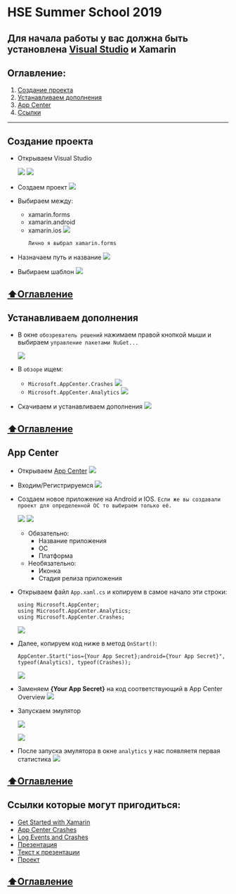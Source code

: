 # HSE Summer School 2019
**Для начала работы у вас должна быть установлена [Visual Studio](https://visualstudio.microsoft.com/ru/) и Xamarin**
---
## Оглавление:
1) [Создание проекта](#Создание-проекта)
2) [Устанавливаем дополнения](#Устанавливаем-дополнения)
3) [App Center](#App-Center)
4) [Ссылки](#Ссылки-которые-могут-пригодиться)
---
## Создание проекта
* Открываем Visual Studio

  ![](https://github.com/MatveyPlokhov/HSE-Summer-School-2019/blob/master/Files/01.png)
  ![](https://github.com/MatveyPlokhov/HSE-Summer-School-2019/blob/master/Files/02.png)
* Создаем проект
  ![](https://github.com/MatveyPlokhov/HSE-Summer-School-2019/blob/master/Files/03.png)
* Выбираем между:
  * xamarin.forms
  * xamarin.android
  * xamarin.ios
  ![](https://github.com/MatveyPlokhov/HSE-Summer-School-2019/blob/master/Files/04.png)
    ```
    Лично я выбрал xamarin.forms
    ```
* Назначаем путь и название
  ![](https://github.com/MatveyPlokhov/HSE-Summer-School-2019/blob/master/Files/05.png)
* Выбираем шаблон
  ![](https://github.com/MatveyPlokhov/HSE-Summer-School-2019/blob/master/Files/06.png)
  
[:arrow_up:Оглавление](#Оглавление)
---
## Устанавливаем дополнения
* В окне ```обозреватель решений``` нажимаем правой кнопкой мыши и выбираем ```управление пакетами NuGet...```

  ![](https://github.com/MatveyPlokhov/HSE-Summer-School-2019/blob/master/Files/07.png)
* В ```обзоре``` ищем:
  * ```Microsoft.AppCenter.Crashes```
  ![](https://github.com/MatveyPlokhov/HSE-Summer-School-2019/blob/master/Files/08.png)
  * ```Microsoft.AppCenter.Analytics```
  ![](https://github.com/MatveyPlokhov/HSE-Summer-School-2019/blob/master/Files/09.png)
 * Скачиваем и устанавливаем дополнения
  ![](https://github.com/MatveyPlokhov/HSE-Summer-School-2019/blob/master/Files/10.png)
  
[:arrow_up:Оглавление](#Оглавление)
---
## App Center
* Открываем [App Center](https://appcenter.ms/)
  ![](https://github.com/MatveyPlokhov/HSE-Summer-School-2019/blob/master/Files/11.png)
* Входим/Регистрируемся
  ![](https://github.com/MatveyPlokhov/HSE-Summer-School-2019/blob/master/Files/12.png)
* Создаем новое приложение на Android и IOS. ```Если же вы создавали проект для определенной ОС то выбираем только её.```

  ![](https://github.com/MatveyPlokhov/HSE-Summer-School-2019/blob/master/Files/14.png)
  ![](https://github.com/MatveyPlokhov/HSE-Summer-School-2019/blob/master/Files/15.png)
  * Обязательно:
    * Название приложения
    * ОС
    * Платформа
  * Необязательно:
    * Иконка
    * Стадия релиза приложения
* Открываем файл ```App.xaml.cs``` и копируем в самое начало эти строки:
  ```
  using Microsoft.AppCenter;
  using Microsoft.AppCenter.Analytics;
  using Microsoft.AppCenter.Crashes;
  ```
  ![](https://github.com/MatveyPlokhov/HSE-Summer-School-2019/blob/master/Files/16.png)
* Далее, копируем код ниже в метод ```OnStart()```:
  ```
  AppCenter.Start("ios={Your App Secret};android={Your App Secret}", typeof(Analytics), typeof(Crashes));
  ```  
  ![](https://github.com/MatveyPlokhov/HSE-Summer-School-2019/blob/master/Files/18.png)
* Заменяем **{Your App Secret}** на код соответствующий в App Center Overview
  ![](https://github.com/MatveyPlokhov/HSE-Summer-School-2019/blob/master/Files/17.png)
* Запускаем эмулятор

  ![](https://github.com/MatveyPlokhov/HSE-Summer-School-2019/blob/master/Files/19.png)

  ![](https://github.com/MatveyPlokhov/HSE-Summer-School-2019/blob/master/Files/20.png)
* После запуска эмулятора в окне ```analytics``` у нас появляетя первая статистика
  ![](https://github.com/MatveyPlokhov/HSE-Summer-School-2019/blob/master/Files/21.png)
  
[:arrow_up:Оглавление](#Оглавление)
---
## Ссылки которые могут пригодиться:
* [Get Started with Xamarin](https://docs.microsoft.com/en-us/appcenter/sdk/getting-started/xamarin)
* [App Center Crashes](https://docs.microsoft.com/en-us/appcenter/sdk/crashes/xamarin)
* [Log Events and Crashes](http://patrickgoode.com/log-events-and-crashes-in-xamarin-forms-with-app-center/)
* [Презентация](https://github.com/MatveyPlokhov/HSE-Summer-School-2019/blob/master/Files/DevOps.pptx)
* [Текст к презентации](https://github.com/MatveyPlokhov/HSE-Summer-School-2019/blob/master/Files/DevOps_text.docx)
* [Проект](https://github.com/MatveyPlokhov/HSE-Summer-School-2019/blob/master/Files/FirstApp)

[:arrow_up:Оглавление](#Оглавление)
---
